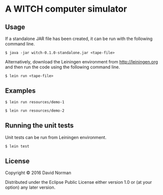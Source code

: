 # A WITCH computer simulator

## Usage

If a standalone JAR file has been created, it can be run with the following
command line.

    $ java -jar witch-0.1.0-standalone.jar <tape-file>

Alternatively, download the Leiningen environment from http://leiningen.org
and then run the code using the following command line.

    $ lein run <tape-file>

## Examples

    $ lein run resources/demo-1

    $ lein run resources/demo-2

## Running the unit tests

Unit tests can be run from Leiningen environment.

    $ lein test

## License

Copyright © 2016 David Norman

Distributed under the Eclipse Public License either version 1.0 or (at
your option) any later version.
